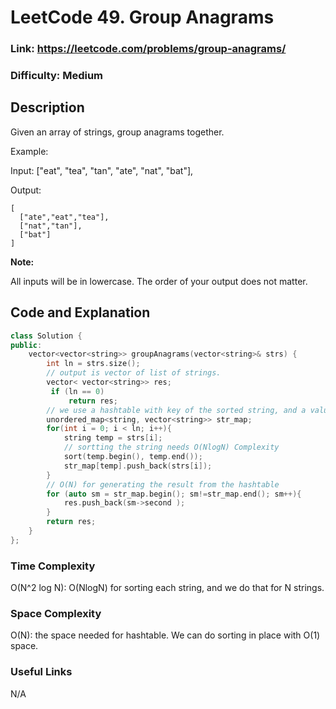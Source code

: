 # LeetCode 49. Group Anagrams

### Link: https://leetcode.com/problems/group-anagrams/

### Difficulty: Medium

## Description

Given an array of strings, group anagrams together.

Example:

Input: ["eat", "tea", "tan", "ate", "nat", "bat"],

Output:

    [
      ["ate","eat","tea"],
      ["nat","tan"],
      ["bat"]
    ]

**Note:**

All inputs will be in lowercase.
The order of your output does not matter.

## Code and Explanation
```cpp
class Solution {
public:
    vector<vector<string>> groupAnagrams(vector<string>& strs) {
        int ln = strs.size();
        // output is vector of list of strings.
        vector< vector<string>> res;
         if (ln == 0)
             return res;
        // we use a hashtable with key of the sorted string, and a value of list of strings
        unordered_map<string, vector<string>> str_map;
        for(int i = 0; i < ln; i++){
            string temp = strs[i];
            // sortting the string needs O(NlogN) Complexity
            sort(temp.begin(), temp.end());
            str_map[temp].push_back(strs[i]);
        }
        // O(N) for generating the result from the hashtable
        for (auto sm = str_map.begin(); sm!=str_map.end(); sm++){
            res.push_back(sm->second );
        }
        return res;
    }
};
```

### Time Complexity

O(N^2 log N): O(NlogN) for sorting each string, and we do that for N strings.

### Space Complexity

O(N): the space needed for hashtable. We can do sorting in place with O(1) space.

### Useful Links

N/A
